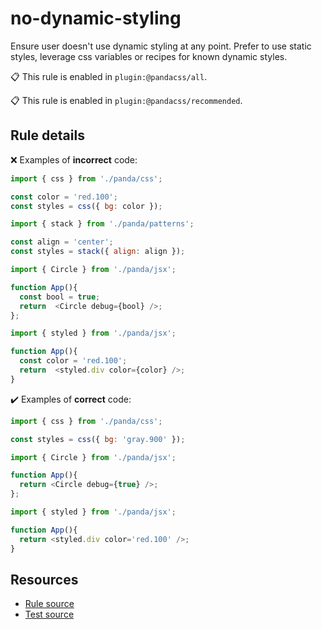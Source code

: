 [//]: # (This file is generated by eslint-docgen. Do not edit it directly.)

# no-dynamic-styling

Ensure user doesn't use dynamic styling at any point. 
Prefer to use static styles, leverage css variables or recipes for known dynamic styles.

📋 This rule is enabled in `plugin:@pandacss/all`.

📋 This rule is enabled in `plugin:@pandacss/recommended`.

## Rule details

❌ Examples of **incorrect** code:
```js
import { css } from './panda/css';

const color = 'red.100';
const styles = css({ bg: color });

import { stack } from './panda/patterns';

const align = 'center';
const styles = stack({ align: align });

import { Circle } from './panda/jsx';

function App(){
  const bool = true;
  return  <Circle debug={bool} />;
};

import { styled } from './panda/jsx';

function App(){
  const color = 'red.100';
  return  <styled.div color={color} />;
}
```

✔️ Examples of **correct** code:
```js
import { css } from './panda/css';

const styles = css({ bg: 'gray.900' });

import { Circle } from './panda/jsx';

function App(){
  return <Circle debug={true} />;
};

import { styled } from './panda/jsx';

function App(){
  return <styled.div color='red.100' />;
}
```

## Resources

* [Rule source](/plugin/src/rules/no-dynamic-styling.ts)
* [Test source](/tests/no-dynamic-styling.test.ts)

